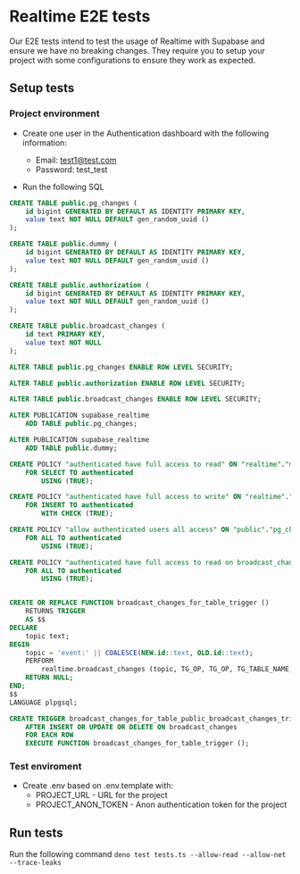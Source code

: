 # Realtime E2E tests

Our E2E tests intend to test the usage of Realtime with Supabase and ensure we have no breaking changes. They require you to setup your project with some configurations to ensure they work as expected.

## Setup tests

### Project environment

- Create one user in the Authentication dashboard with the following information:

  - Email: test1@test.com
  - Password: test_test

- Run the following SQL

```sql
CREATE TABLE public.pg_changes (
    id bigint GENERATED BY DEFAULT AS IDENTITY PRIMARY KEY,
    value text NOT NULL DEFAULT gen_random_uuid ()
);

CREATE TABLE public.dummy (
    id bigint GENERATED BY DEFAULT AS IDENTITY PRIMARY KEY,
    value text NOT NULL DEFAULT gen_random_uuid ()
);

CREATE TABLE public.authorization (
    id bigint GENERATED BY DEFAULT AS IDENTITY PRIMARY KEY,
    value text NOT NULL DEFAULT gen_random_uuid ()
);

CREATE TABLE public.broadcast_changes (
    id text PRIMARY KEY,
    value text NOT NULL
);

ALTER TABLE public.pg_changes ENABLE ROW LEVEL SECURITY;

ALTER TABLE public.authorization ENABLE ROW LEVEL SECURITY;

ALTER TABLE public.broadcast_changes ENABLE ROW LEVEL SECURITY;

ALTER PUBLICATION supabase_realtime
    ADD TABLE public.pg_changes;

ALTER PUBLICATION supabase_realtime
    ADD TABLE public.dummy;

CREATE POLICY "authenticated have full access to read" ON "realtime"."messages" AS PERMISSIVE
    FOR SELECT TO authenticated
        USING (TRUE);

CREATE POLICY "authenticated have full access to write" ON "realtime"."messages" AS PERMISSIVE
    FOR INSERT TO authenticated
        WITH CHECK (TRUE);

CREATE POLICY "allow authenticated users all access" ON "public"."pg_changes" AS PERMISSIVE
    FOR ALL TO authenticated
        USING (TRUE);

CREATE POLICY "authenticated have full access to read on broadcast_changes" ON "public"."broadcast_changes" AS PERMISSIVE
    FOR ALL TO authenticated
        USING (TRUE);


CREATE OR REPLACE FUNCTION broadcast_changes_for_table_trigger ()
    RETURNS TRIGGER
    AS $$
DECLARE
    topic text;
BEGIN
    topic = 'event:' || COALESCE(NEW.id::text, OLD.id::text);
    PERFORM
        realtime.broadcast_changes (topic, TG_OP, TG_OP, TG_TABLE_NAME, TG_TABLE_SCHEMA, NEW, OLD, TG_LEVEL);
    RETURN NULL;
END;
$$
LANGUAGE plpgsql;

CREATE TRIGGER broadcast_changes_for_table_public_broadcast_changes_trigger
    AFTER INSERT OR UPDATE OR DELETE ON broadcast_changes
    FOR EACH ROW
    EXECUTE FUNCTION broadcast_changes_for_table_trigger ();

```

### Test enviroment

- Create .env based on .env.template with:
  - PROJECT_URL - URL for the project
  - PROJECT_ANON_TOKEN - Anon authentication token for the project

## Run tests

Run the following command
`deno test tests.ts --allow-read --allow-net --trace-leaks`
